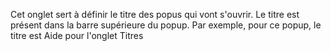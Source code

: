 Cet onglet sert à définir le titre des popus qui vont s'ouvrir.
Le titre est présent dans la barre supérieure du popup.
Par exemple, pour ce popup, le titre est Aide pour l'onglet Titres